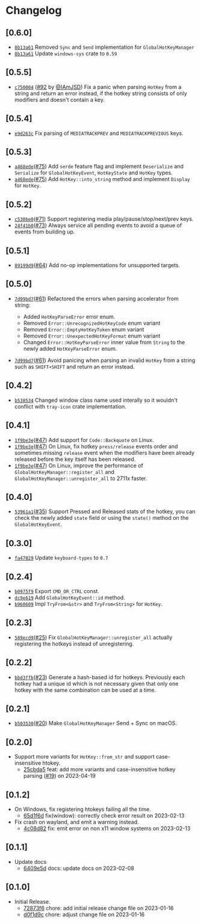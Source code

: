 # Changelog

## \[0.6.0]

- [`8b13a61`](https://www.github.com/tauri-apps/global-hotkey/commit/8b13a6159d776a6a282ad7ca5c4b896cc91e325a) Removed `Sync` and `Send` implementation for `GlobalHotKeyManager`
- [`8b13a61`](https://www.github.com/tauri-apps/global-hotkey/commit/8b13a6159d776a6a282ad7ca5c4b896cc91e325a) Update `windows-sys` crate to `0.59`

## \[0.5.5]

- [`c750004`](https://www.github.com/tauri-apps/global-hotkey/commit/c7500047fb62154cf861878efb334c61bd98988a) ([#92](https://www.github.com/tauri-apps/global-hotkey/pull/92) by [@IAmJSD](https://www.github.com/tauri-apps/global-hotkey/../../IAmJSD)) Fix a panic when parsing `HotKey` from a string and return an error instead, if the hotkey string consists of only modifiers and doesn't contain a key.

## \[0.5.4]

- [`e9d263c`](https://www.github.com/tauri-apps/global-hotkey/commit/e9d263c2d9b9535af8d64c7b8950308d16b57b94) Fix parsing of `MEDIATRACKPREV` and `MEDIATRACKPREVIOUS` keys.

## \[0.5.3]

- [`a468ede`](https://www.github.com/tauri-apps/global-hotkey/commit/a468ede66aa2102f146bebd71ad618eff550997a)([#75](https://www.github.com/tauri-apps/global-hotkey/pull/75)) Add `serde` feature flag and implement `Deserialize` and `Serialize` for `GlobalHotKeyEvent`, `HotKeyState` and `HotKey` types.
- [`a468ede`](https://www.github.com/tauri-apps/global-hotkey/commit/a468ede66aa2102f146bebd71ad618eff550997a)([#75](https://www.github.com/tauri-apps/global-hotkey/pull/75)) Add `HotKey::into_string` method and implement `Display` for `HotKey`.

## \[0.5.2]

- [`c530be0`](https://www.github.com/tauri-apps/global-hotkey/commit/c530be0dbf939d2dd8d05eacc2071f493769a834)([#71](https://www.github.com/tauri-apps/global-hotkey/pull/71)) Support registering media play/pause/stop/next/prev keys.
- [`24f41b0`](https://www.github.com/tauri-apps/global-hotkey/commit/24f41b0fd9f54e822e6397bc95d9e717c67aab72)([#73](https://www.github.com/tauri-apps/global-hotkey/pull/73)) Always service all pending events to avoid a queue of events from building up.

## \[0.5.1]

- [`89199d9`](https://www.github.com/tauri-apps/global-hotkey/commit/89199d930db3a71f1e19a29d6c1d6ff2e8cffb11)([#64](https://www.github.com/tauri-apps/global-hotkey/pull/64)) Add no-op implementations for unsupported targets.

## \[0.5.0]

- [`7d99bd7`](https://www.github.com/tauri-apps/global-hotkey/commit/7d99bd78a383e11ae6bb8fce0525afcc9e427c8f)([#61](https://www.github.com/tauri-apps/global-hotkey/pull/61)) Refactored the errors when parsing accelerator from string:

  - Added `HotKeyParseError` error enum.
  - Removed `Error::UnrecognizedHotKeyCode` enum variant
  - Removed `Error::EmptyHotKeyToken` enum variant
  - Removed `Error::UnexpectedHotKeyFormat` enum variant
  - Changed `Error::HotKeyParseError` inner value from `String` to the newly added `HotKeyParseError` enum.
- [`7d99bd7`](https://www.github.com/tauri-apps/global-hotkey/commit/7d99bd78a383e11ae6bb8fce0525afcc9e427c8f)([#61](https://www.github.com/tauri-apps/global-hotkey/pull/61)) Avoid panicing when parsing an invalid `HotKey` from a string such as `SHIFT+SHIFT` and return an error instead.

## \[0.4.2]

- [`b538534`](https://www.github.com/tauri-apps/global-hotkey/commit/b538534f9181ccd38e76d93368378fc6ed3a3a08) Changed window class name used interally so it wouldn't conflict with `tray-icon` crate implementation.

## \[0.4.1]

- [`1f9be3e`](https://www.github.com/tauri-apps/global-hotkey/commit/1f9be3e0631817a9c96a4d98289158286cb689e8)([#47](https://www.github.com/tauri-apps/global-hotkey/pull/47)) Add support for `Code::Backquote` on Linux.
- [`1f9be3e`](https://www.github.com/tauri-apps/global-hotkey/commit/1f9be3e0631817a9c96a4d98289158286cb689e8)([#47](https://www.github.com/tauri-apps/global-hotkey/pull/47)) On Linux, fix hotkey `press/release` events order and sometimes missing `release` event when the modifiers have been already released before the key itself has been released.
- [`1f9be3e`](https://www.github.com/tauri-apps/global-hotkey/commit/1f9be3e0631817a9c96a4d98289158286cb689e8)([#47](https://www.github.com/tauri-apps/global-hotkey/pull/47)) On Linux, improve the performance of `GlobalHotKeyManager::register_all` and `GlobalHotKeyManager::unregister_all` to 2711x faster.

## \[0.4.0]

- [`53961a1`](https://www.github.com/tauri-apps/global-hotkey/commit/53961a1ade623bb97ce96db71fbe1193ffc9d6a7)([#35](https://www.github.com/tauri-apps/global-hotkey/pull/35)) Support Pressed and Released stats of the hotkey, you can check the newly added `state` field or using the `state()` method on the `GlobalHotKeyEvent`.

## \[0.3.0]

- [`fa47029`](https://www.github.com/tauri-apps/global-hotkey/commit/fa47029435ed953b07f5809d9e521bcd2c24bf54) Update `keyboard-types` to `0.7`

## \[0.2.4]

- [`b0975f9`](https://www.github.com/tauri-apps/global-hotkey/commit/b0975f9983aa023df3cd72bbd8d3158165e9f6eb) Export `CMD_OR_CTRL` const.
- [`dc9e619`](https://www.github.com/tauri-apps/global-hotkey/commit/dc9e6197362164ef6b8aae90df41a6a2b459f5fb) Add `GlobalHotKeyEvent::id` method.
- [`b960609`](https://www.github.com/tauri-apps/global-hotkey/commit/b96060952daf8959939f07c968b8bd58e33f4abd) Impl `TryFrom<&str>` and `TryFrom<String>` for `HotKey`.

## \[0.2.3]

- [`589ecd9`](https://www.github.com/tauri-apps/global-hotkey/commit/589ecd9afd79aab93b25b357b4c70afdf69f9f6d)([#25](https://www.github.com/tauri-apps/global-hotkey/pull/25)) Fix `GlobalHotKeyManager::unregister_all` actually registering the hotkeys instead of unregistering.

## \[0.2.2]

- [`bbd3ffb`](https://www.github.com/tauri-apps/global-hotkey/commit/bbd3ffbea2a76eaae7cd344a019a942456f94a26)([#23](https://www.github.com/tauri-apps/global-hotkey/pull/23)) Generate a hash-based id for hotkeys. Previously each hotkey had a unique id which is not necessary given that only one hotkey with the same combination can be used at a time.

## \[0.2.1]

- [`b503530`](https://www.github.com/tauri-apps/global-hotkey/commit/b503530eb49a7fe8da3e49080e3f72f82a70b7a2)([#20](https://www.github.com/tauri-apps/global-hotkey/pull/20)) Make `GlobalHotKeyManager` Send + Sync on macOS.

## \[0.2.0]

- Support more variants for `HotKey::from_str` and support case-insensitive htokey.
  - [25cbda5](https://www.github.com/tauri-apps/global-hotkey/commit/25cbda58c503b8230af00c6192e87d5ce1fc2742) feat: add more variants and case-insensitive hotkey parsing ([#19](https://www.github.com/tauri-apps/global-hotkey/pull/19)) on 2023-04-19

## \[0.1.2]

- On Windows, fix registering htokeys failing all the time.
  - [65d1f6d](https://www.github.com/tauri-apps/global-hotkey/commit/65d1f6dffd54bafe46d1ae776639b5dd10e78b96) fix(window): correctly check error result on 2023-02-13
- Fix crash on wayland, and emit a warning instead.
  - [4c08d82](https://www.github.com/tauri-apps/global-hotkey/commit/4c08d82fa4a20c82988b49f718688ec29de8a781) fix: emit error on non x11 window systems on 2023-02-13

## \[0.1.1]

- Update docs
  - [6409e5d](https://www.github.com/tauri-apps/global-hotkey/commit/6409e5dd351e1cae808c0042f4507e9afad70a05) docs: update docs on 2023-02-08

## \[0.1.0]

- Initial Release.
  - [72873f6](https://www.github.com/tauri-apps/global-hotkey/commit/72873f629b47565888d5f2a4264476c9974686b6) chore: add initial release change file on 2023-01-16
  - [d0f1d9c](https://www.github.com/tauri-apps/global-hotkey/commit/d0f1d9c58eba60015f658f7a742c200c2d1bd55e) chore: adjust change file on 2023-01-16
